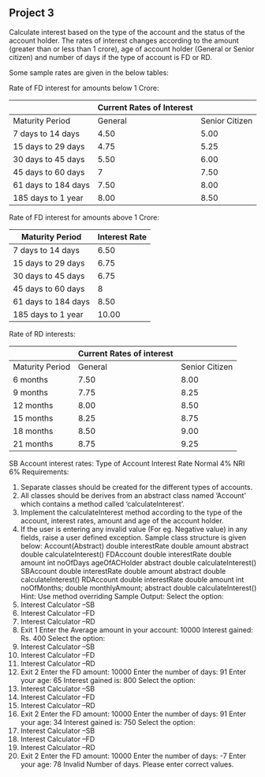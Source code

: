 ## Project 3

Calculate interest based on the type of the account and the status of the account holder. The rates of interest changes according to the amount (greater than or less than 1 crore), age of account holder (General or Senior citizen) and number of days if the type of account is FD or RD.

Some sample rates are given in the below tables:

Rate of FD interest for amounts below 1 Crore:


|  | Current Rates of Interest | |
| -------------- | -------------- | -------------- |
| Maturity Period | General | Senior Citizen |
| 7 days to 14 days | 4.50 | 5.00 |
| 15 days to 29 days | 4.75 | 5.25 |
| 30 days to 45 days | 5.50 | 6.00 |
| 45 days to 60 days | 7 | 7.50 |
| 61 days to 184 days | 7.50 | 8.00 |
| 185 days to 1 year | 8.00 | 8.50 |


Rate of FD interest for amounts above 1 Crore:

Maturity Period | Interest Rate
--------------- | -------------
7 days to 14 days | 6.50
15 days to 29 days | 6.75
30 days to 45 days | 6.75
45 days to 60 days | 8
61 days to 184 days | 8.50
185 days to 1 year | 10.00

Rate of RD interests:

|  | Current Rates of interest |  |
| --- | ------ | --------- |
| Maturity Period | General | Senior Citizen |
| 6 months | 7.50 | 8.00 |
| 9 months | 7.75 | 8.25 |
| 12 months | 8.00 | 8.50 |
| 15 months | 8.25 | 8.75 |
| 18 months | 8.50 | 9.00 |
| 21 months | 8.75 | 9.25 |

SB Account interest rates:
Type of Account
Interest Rate
Normal
4%
NRI
6%
Requirements:
1. Separate classes should be created for the different types of accounts.
2. All classes should be derives from an abstract class named ‘Account’ which contains a method called ‘calculateInterest’.
3. Implement the calculateInterest method according to the type of the account, interest rates, amount and age of the account holder.
4. If the user is entering any invalid value (For eg. Negative value) in any fields, raise a user defined exception.
Sample class structure is given below:
Account(Abstract)
double interestRate
double amount
abstract double calculateInterest()
FDAccount
double interestRate
double amount
int noOfDays
ageOfACHolder
abstract double calculateInterest()
SBAccount
double interestRate
double amount
abstract double calculateInterest()
RDAccount
double interestRate
double amount
int noOfMonths;
double monthlyAmount;
abstract double calculateInterest()
Hint: Use method overriding
Sample Output:
Select the option:
1. Interest Calculator –SB
2. Interest Calculator –FD
3. Interest Calculator –RD
4. Exit
1
Enter the Average amount in your account:
10000
Interest gained: Rs. 400
Select the option:
1. Interest Calculator –SB
2. Interest Calculator –FD
3. Interest Calculator –RD
4. Exit
2
Enter the FD amount:
10000
Enter the number of days:
91
Enter your age:
65
Interest gained is: 800
Select the option:
1. Interest Calculator –SB
2. Interest Calculator –FD
3. Interest Calculator –RD
4. Exit
2
Enter the FD amount:
10000
Enter the number of days:
91
Enter your age:
34
Interest gained is: 750
Select the option:
1. Interest Calculator –SB
2. Interest Calculator –FD
3. Interest Calculator –RD
4. Exit
2
Enter the FD amount:
10000
Enter the number of days:
-7
Enter your age:
78
Invalid Number of days. Please enter correct values.

